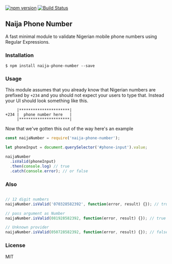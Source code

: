 [![npm version](https://badge.fury.io/js/naija-phone-number.svg)](https://badge.fury.io/js/naija-phone-number) [![Build Status](https://travis-ci.org/Udokah/naija-phone-number.svg?branch=master)](https://travis-ci.org/Udokah/naija-phone-number)

## Naija Phone Number
A fast minimal module to validate Nigerian mobile phone numbers using Regular Expressions.

### Installation
```
$ npm install naija-phone-number --save
```

### Usage

This module assumes that you already know that Nigerian numbers
are prefixed by `+234` and you should not expect your users to type that. Instead your UI should look something like this.

```
     |**********************|
+234 |  phone number here   |
     |**********************|
```

Now that we've gotten this out of the way here's an example

```js
const naijaNumber = require('naija-phone-number');

let phoneInput = document.querySelector('#phone-input').value;

naijaNumber
  .isValid(phoneInput)
  .then(console.log) // true
  .catch(console.error); // or false
```

### Also

```js

// 12 digit numbers
naijaNumber.isValid('070328582392', function(error, result) {}); // true

// pass argument as Number
naijaNumber.isValid(081928582392, function(error, result) {}); // true

// Unknown provider
naijaNumber.isValid(050728582392, function(error, result) {}); // false
```

### License

MIT

